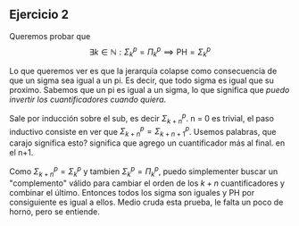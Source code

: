 ## Ejercicio 2

Queremos probar que 
$$
\exists k \in \mathbb{N} : \Sigma^p_k = \Pi^p_k \implies \text{PH} = \Sigma^p_k 
$$

Lo que queremos ver es que la jerarquía colapse como consecuencia de que un sigma sea igual a un pi. Es decir, que todo sigma es igual que su proximo. Sabemos que un pi es igual a un sigma, lo que significa que _puedo invertir los cuantificadores cuando quiera_. 

Sale por inducción sobre el sub, es decir
$\Sigma^p_{k+n}$. n = 0 es trivial, el paso inductivo consiste en ver que 
$\Sigma^p_{k+n} = \Sigma^p_{k+n+1}$. Usemos palabras, que carajo significa esto? significa que agrego un cuantificador más al final. en el n+1.

Como $\Sigma^p_{k+n} = \Sigma^p_{k}$ y tambien $\Sigma^p_{k} = \Pi^p_{k}$, puedo simplementer buscar un "complemento" válido para cambiar el orden de los $k+n$ cuantificadores y combinar el último. Entonces todos los sigma son iguales y PH por consiguiente es igual a ellos. Medio cruda esta prueba, le falta un poco de horno, pero se entiende.